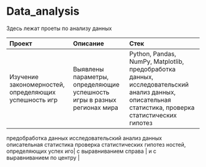 # Data_analysis
Здесь лежат проеты по анализу данных

| Проект                | Описание               | Стек                        |
| :-------------------- | :--------------------- |:----------------------------|
| Изучение закономерностей, определяющих успешность игр | Выявлены параметры, определяющие успешность игры в разных регионах мира | Python, Pandas, NumPy, Matplotlib, предобработка данных, исследовательский анализ данных, описательная статистика, проверка статистических гипотез|


предобработка данных
исследовательский анализ данных
описательная статистика
проверка статистических гипотез
ностей, определяющих 
успех иго| с выравниванием справа | и с выравниванием по центру |

